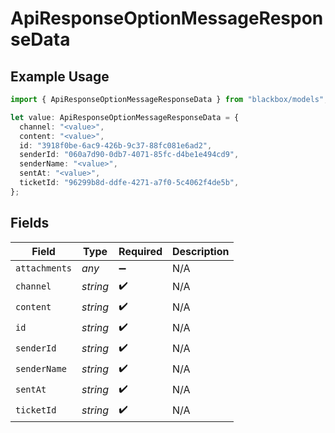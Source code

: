 # ApiResponseOptionMessageResponseData

## Example Usage

```typescript
import { ApiResponseOptionMessageResponseData } from "blackbox/models";

let value: ApiResponseOptionMessageResponseData = {
  channel: "<value>",
  content: "<value>",
  id: "3918f0be-6ac9-426b-9c37-88fc081e6ad2",
  senderId: "060a7d90-0db7-4071-85fc-d4be1e494cd9",
  senderName: "<value>",
  sentAt: "<value>",
  ticketId: "96299b8d-ddfe-4271-a7f0-5c4062f4de5b",
};
```

## Fields

| Field              | Type               | Required           | Description        |
| ------------------ | ------------------ | ------------------ | ------------------ |
| `attachments`      | *any*              | :heavy_minus_sign: | N/A                |
| `channel`          | *string*           | :heavy_check_mark: | N/A                |
| `content`          | *string*           | :heavy_check_mark: | N/A                |
| `id`               | *string*           | :heavy_check_mark: | N/A                |
| `senderId`         | *string*           | :heavy_check_mark: | N/A                |
| `senderName`       | *string*           | :heavy_check_mark: | N/A                |
| `sentAt`           | *string*           | :heavy_check_mark: | N/A                |
| `ticketId`         | *string*           | :heavy_check_mark: | N/A                |